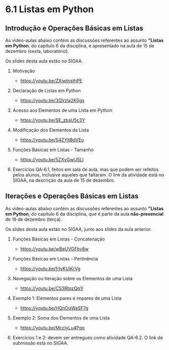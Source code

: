 # 6.1 Listas em Python

## Introdução e Operações Básicas em Listas

As video-aulas abaixo contém as discussões referentes ao assunto **"Listas em Python**, do capítulo 6 da disciplina, e apresentado na aula de 15 de dezembro (sexta, laboratório). 

Os slides desta aula estão no SIGAA.

1. Motivação
   * <https://youtu.be/ZXiwtnsthPE>
  
2. Declaração de Listas em Python
   * <https://youtu.be/3QVzla2K0gs>

4. Acesso aos Elementos de uma Lista em Python
   * <https://youtu.be/SE_zbsU5c3Y>

5. Modificação dos Elementos da Lista
   * <https://youtu.be/S4ZYltBdVEo>
 
6. Funções Básicas em Listas - Tamanho
   * <https://youtu.be/5ZXvGwlJ5LI>
   
7. Exercícios QA-6.1, feitos em sala de aula, mas que podem ser refeitos pelos alunos, inclusive aqueles que faltaram. O link da atividade está no SIGAA, na descrição da aula de 15 de dezembro.

## Iterações e Operações Básicas em Listas

As video-aulas abaixo contém as discussões referentes ao assunto **"Listas em Python**, do capítulo 6 da disciplina, que é parte da aula **não-presencial** de 19 de dezembro (terça).

Os slides desta aula estão no SIGAA, junto aos slides da aula anterior.

1. Funções Básicas em Listas - Concatenação
   * <https://youtu.be/wBeUVGFby8w>

2. Funções Básicas em Listas - Pertinência
   * <https://youtu.be/frlvKUiKrVg>

3. Navegação ou Iteração sobre os Elementos de uma Lista
   * <https://youtu.be/CS3RtqzQq1I>

4. Exemplo 1: Elementos pares e impares de uma Lista
   * <https://youtu.be/HQnOqWaSF7g>

5. Exemplo 2: Soma dos Elementos de uma Lista
   * <https://youtu.be/McclyLu4Pqo>
   
6. Exercícios 1 e 2: devem ser entregues como atividade QA-6.2. O link de submissão está no SIGAA.

